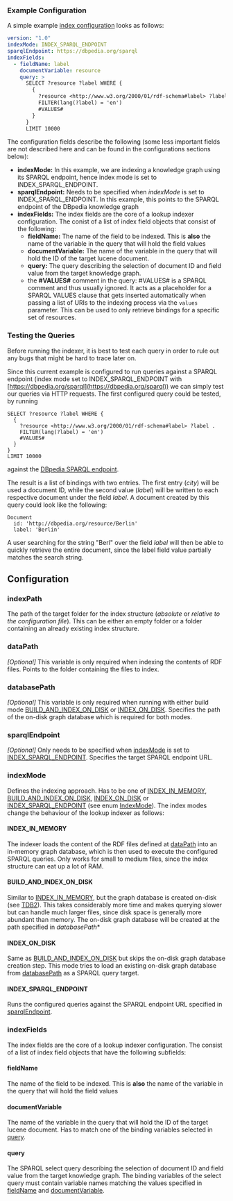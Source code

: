 

### Example Configuration

A simple example [index configuration](../examples/indexing/dbpedia-resource-indexer.yml) looks as follows:
```yaml
version: "1.0"
indexMode: INDEX_SPARQL_ENDPOINT
sparqlEndpoint: https://dbpedia.org/sparql
indexFields:
  - fieldName: label
    documentVariable: resource
    query: >
      SELECT ?resource ?label WHERE {
        {
          ?resource <http://www.w3.org/2000/01/rdf-schema#label> ?label .
          FILTER(lang(?label) = 'en')
          #VALUES#
        }
      } 
      LIMIT 10000
```

The configuration fields describe the following (some less important fields are not described here and can be found in the configurations sections below):

* **indexMode:** In this example, we are indexing a knowledge graph using its SPARQL endpoint, hence index mode is set to INDEX_SPARQL_ENDPOINT.
* **sparqlEndpoint:** Needs to be specified when *indexMode* is set to INDEX_SPARQL_ENDPOINT. In this example, this points to the SPARQL endpoint of the DBpedia knowledge graph
* **indexFields:** The index fields are the core of a lookup indexer configuration. The conist of a list of index field objects that consist of the following:
  * **fieldName:** The name of the field to be indexed. This is **also** the name of the variable in the query that will hold the field values
  * **documentVariable:** The name of the variable in the query that will hold the ID of the target lucene document.
  * **query:** The query describing the selection of document ID and field value from the target knowledge graph.
  * the **#VALUES#** comment in the query: #VALUES# is a SPARQL comment and thus usually ignored. It acts as a placeholder for a SPARQL VALUES clause that gets inserted automatically when passing a list of URIs to the indexing process via the `values` parameter. This can be used to only retrieve bindings for a specific set of resources.

### Testing the Queries

Before running the indexer, it is best to test each query in order to rule out any bugs that might be hard to trace later on.

Since this current example is configured to run queries against a SPARQL endpoint (index mode set to INDEX_SPARQL_ENDPOINT with [https://dbpedia.org/sparql](https://dbpedia.org/sparql)) we can simply test our queries via HTTP requests. The first configured query could be tested, by running

```sparql
SELECT ?resource ?label WHERE {
  {
    ?resource <http://www.w3.org/2000/01/rdf-schema#label> ?label .
    FILTER(lang(?label) = 'en')
    #VALUES#
  }
} 
LIMIT 10000
```

against the [DBpedia SPARQL endpoint](https://dbpedia.org/sparql?default-graph-uri=http%3A%2F%2Fdbpedia.org&query=SELECT+%3Fcity+%3Flabel+WHERE+%7B%0D%0A++++++++%7B%0D%0A++++++++++%3Fcity+a+%3Chttp%3A%2F%2Fdbpedia.org%2Fontology%2FCity%3E+.%0D%0A++++++++++%3Fcity+%3Chttp%3A%2F%2Fwww.w3.org%2F2000%2F01%2Frdf-schema%23label%3E+%3Flabel+.%0D%0A++++++++++FILTER+%28LANG%28%3Flabel%29+%3D+%22en%22%29.%0D%0A++++++++%7D%0D%0A++++++%7D+LIMIT+10000&format=text%2Fhtml&timeout=30000&signal_void=on&signal_unconnected=on).

The result is a list of bindings with two entries. The first entry (*city*) will be used a document ID, while the second value (*label*) will be written to each respective document under the field *label*. A document created by this query could look like the following:

```
Document
  id: 'http://dbpedia.org/resource/Berlin'
  label: 'Berlin'
```

A user searching for the string "Berl" over the field *label* will then be able to quickly retrieve the entire document, since the label field value partially matches the search string.

## Configuration

### indexPath
The path of the target folder for the index structure (*absolute* or *relative to the configuration file*). This can be either an empty folder or a folder containing an already existing index structure.

### dataPath
*[Optional]* This variable is only required when indexing the contents of RDF files. Points to the folder containing the files to index.

### databasePath
*[Optional]* This variable is only required when running with either build mode [BUILD_AND_INDEX_ON_DISK](#build_and_index_on_disk) or [INDEX_ON_DISK](#index_on_disk). Specifies the path of the on-disk graph database which is required for both modes.

### sparqlEndpoint 
*[Optional]* Only needs to be specified when [indexMode](#indexmode) is set to [INDEX_SPARQL_ENDPOINT](#index_sparql_endpoint). Specifies the target SPARQL endpoint URL.

### indexMode
Defines the indexing approach. Has to be one of [INDEX_IN_MEMORY](#index_in_memory), [BUILD_AND_INDEX_ON_DISK](#build_and_index_on_disk), [INDEX_ON_DISK](#index_on_disk) or [INDEX_SPARQL_ENDPOINT](#index_sparql_endpoint) (see enum [IndexMode](../lookup-indexer/src/main/java/org/dbpedia/lookup/config/IndexMode.java)). The index modes change the behaviour of the lookup indexer as follows:

#### INDEX_IN_MEMORY
The indexer loads the content of the RDF files defined at [dataPath](#datapath) into an in-memory graph database, which is then used to execute the configured SPARQL queries. Only works for small to medium files, since the index structure can eat up a lot of RAM.

#### BUILD_AND_INDEX_ON_DISK
Similar to [INDEX_IN_MEMORY](#index_in_memory), but the graph database is created on-disk (see [TDB2](https://jena.apache.org/documentation/tdb2/)). This takes considerably more time and makes querying slower but can handle much larger files, since disk space is generally more abundant than memory. The on-disk graph database will be created at the path specified in *databasePath**

#### INDEX_ON_DISK
Same as [BUILD_AND_INDEX_ON_DISK](#build_and_index_on_disk) but skips the on-disk graph database creation step. This mode tries to load an existing on-disk graph database from [databasePath](#databasepath) as a SPARQL query target.

#### INDEX_SPARQL_ENDPOINT
Runs the configured queries against the SPARQL endpoint URL specified in [sparqlEndpoint](#sparqlendpoint).

### indexFields
The index fields are the core of a lookup indexer configuration. The consist of a list of index field objects that have the following subfields:

#### fieldName
The name of the field to be indexed. This is **also** the name of the variable in the query that will hold the field values
#### documentVariable
The name of the variable in the query that will hold the ID of the target lucene document. Has to match one of the binding variables selected in [query](#query).
#### query
The SPARQL select query describing the selection of document ID and field value from the target knowledge graph. The binding variables of the select query must contain variable names matching the values specified in [fieldName](#fieldname) and [documentVariable](#documentvariable).
